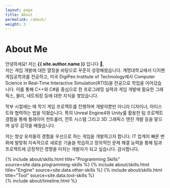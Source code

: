```yaml
---
layout: page
title: About
permalink: /about/
weight: 3
---
```


# **About Me**

안녕하세요! 저는 **{{ site.author.name }}** 입니다 :wave:,<br>
저는 게임 개발에 대한 열정을 바탕으로 꾸준히 성장해왔습니다. 계명대학교에서 디지펜게임공학과를 전공하고, 미국 DigiPen Institute of Technology에서 Computer Science in Real-Time Interactive Simulation(RTIS)을 전공으로 학업을 이어갔습니다. 이를 통해 C++와 C#을 중심으로 한 프로그래밍 실력과 게임 개발에 필요한 그래픽스, 물리, 네트워킹 등에 대한 지식을 쌓았습니다.

학부 시절에는 매 학기 게임 프로젝트를 진행하며 개발자뿐만 아니라 디자이너, 아티스트와 협력하는 법을 익혔습니다. 특히 Unreal Engine4와 Unity를 활용한 팀 프로젝트 경험을 통해 플레이어 컨트롤러, 전투 시스템 그리고 3D 그래픽스 엔진 개발 등을 맡으며 실무 감각을 배웠습니다.

저는 항상 유저들의 경험을 우선으로 하는 게임을 개발하고자 합니다. IT 업계의 빠른 변화에 발맞춰 지속적으로 새로운 기술을 학습하고 창의적인 문제 해결 능력을 통해 팀과 프로젝트에 긍정적인 영향을 미치는 개발자가 되고 싶습니다. 감사합니다.


<div class="row">
{% include about/skills.html title="Programming Skills" source=site.data.programming-skills %}
{% include about/skills.html title="Engine" source=site.data.other-skills %}
{% include about/skills.html title="Tool" source=site.data.tool-skills %}
</div>

 <div class="row">
 {% include about/timeline.html %}
 </div>